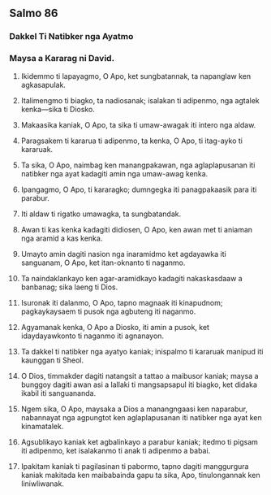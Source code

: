 Salmo 86
--------

### Dakkel Ti Natibker nga Ayatmo

### Maysa a Kararag ni David.

1. Ikidemmo ti lapayagmo, O Apo, ket sungbatannak, ta napanglaw ken agkasapulak.
2. Italimengmo ti biagko, ta nadiosanak;
   isalakan ti adipenmo, nga agtalek kenka—sika ti Diosko.
3. Makaasika kaniak, O Apo, ta sika ti umaw-awagak iti intero nga aldaw.
4. Paragsakem ti kararua ti adipenmo, ta kenka, O Apo, ti itag-ayko ti kararuak.
5. Ta sika, O Apo, naimbag ken manangpakawan, nga aglaplapusanan iti natibker nga ayat kadagiti amin nga umaw-awag kenka.
6. Ipangagmo, O Apo, ti kararagko;
   dumngegka iti panagpakaasik para iti parabur.
7. Iti aldaw ti rigatko umawagka, ta sungbatandak.

8. Awan ti kas kenka kadagiti didiosen, O Apo, ken awan met ti aniaman nga aramid a kas kenka.
9. Umayto amin dagiti nasion nga inaramidmo
   ket agdayawka iti sanguanam, O Apo, ket itan-oknanto ti naganmo.
10. Ta naindaklankayo ken agar-aramidkayo kadagiti nakaskasdaaw a banbanag;
    sika laeng ti Dios.
11. Isuronak iti dalanmo, O Apo, tapno magnaak iti kinapudnom;
    pagkaykaysaem ti pusok nga agbuteng iti naganmo.
12. Agyamanak kenka, O Apo a Diosko, iti amin a pusok, ket idaydayawkonto ti naganmo iti agnanayon.
13. Ta dakkel ti natibker nga ayatyo kaniak;
    inispalmo ti kararuak manipud iti kaunggan ti Sheol.

14. O Dios, timmakder dagiti natangsit a tattao a maibusor kaniak;
    maysa a bunggoy dagiti awan asi a lallaki ti mangsapsapul iti biagko, ket didaka ikabil iti sanguananda.
15. Ngem sika, O Apo, maysaka a Dios a manangngaasi ken naparabur, nabannayat nga agpungtot ken aglaplapusanan iti natibker nga ayat ken kinamatalek.
16. Agsublikayo kaniak ket agbalinkayo a parabur kaniak;
    itedmo ti pigsam iti adipenmo, ket isalakanmo ti anak ti adipenmo a babai.
17. Ipakitam kaniak ti pagilasinan ti pabormo, tapno dagiti manggurgura kaniak makitada ken maibabainda
    gapu ta sika, Apo, tinulongannak ken liniwliwanak.